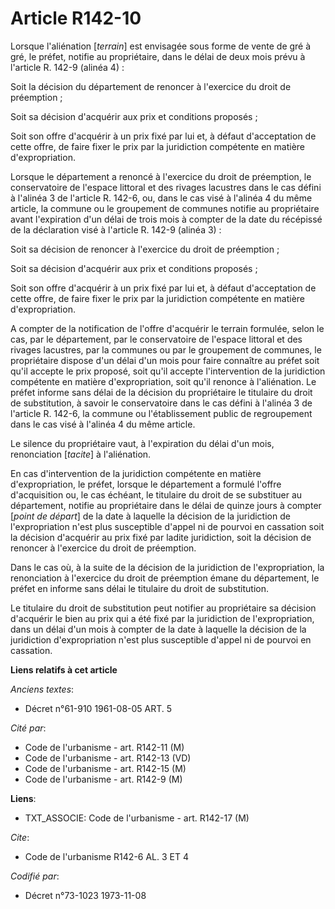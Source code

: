 # Article R142-10

Lorsque l'aliénation [*terrain*] est envisagée sous forme de vente de gré à gré, le préfet, notifie au propriétaire, dans le
délai de deux mois prévu à l'article R. 142-9 (alinéa 4) :

Soit la décision du département de renoncer à l'exercice du droit de préemption ;

Soit sa décision d'acquérir aux prix et conditions proposés ;

Soit son offre d'acquérir à un prix fixé par lui et, à défaut d'acceptation de cette offre, de faire fixer le prix par la
juridiction compétente en matière d'expropriation.

Lorsque le département a renoncé à l'exercice du droit de préemption, le conservatoire de l'espace littoral et des rivages
lacustres dans le cas défini à l'alinéa 3 de l'article R. 142-6, ou, dans le cas visé à l'alinéa 4 du même article, la
commune ou le groupement de communes notifie au propriétaire avant l'expiration d'un délai de trois mois à compter de la date
du récépissé de la déclaration visé à l'article R. 142-9 (alinéa 3) :

Soit sa décision de renoncer à l'exercice du droit de préemption ;

Soit sa décision d'acquérir aux prix et conditions proposés ;

Soit son offre d'acquérir à un prix fixé par lui et, à défaut d'acceptation de cette offre, de faire fixer le prix par la
juridiction compétente en matière d'expropriation.

A compter de la notification de l'offre d'acquérir le terrain formulée, selon le cas, par le département, par le
conservatoire de l'espace littoral et des rivages lacustres, par la communes ou par le groupement de communes, le
propriétaire dispose d'un délai d'un mois pour faire connaître au préfet soit qu'il accepte le prix proposé, soit qu'il
accepte l'intervention de la juridiction compétente en matière d'expropriation, soit qu'il renonce à l'aliénation. Le préfet
informe sans délai de la décision du propriétaire le titulaire du droit de substitution, à savoir le conservatoire dans le
cas défini à l'alinéa 3 de l'article R. 142-6, la commune ou l'établissement public de regroupement dans le cas visé à
l'alinéa 4 du même article.

Le silence du propriétaire vaut, à l'expiration du délai d'un mois, renonciation [*tacite*] à l'aliénation.

En cas d'intervention de la juridiction compétente en matière d'expropriation, le préfet, lorsque le département a formulé
l'offre d'acquisition ou, le cas échéant, le titulaire du droit de se substituer au département, notifie au propriétaire dans
le délai de quinze jours à compter [*point de départ*] de la date à laquelle la décision de la juridiction de l'expropriation
n'est plus susceptible d'appel ni de pourvoi en cassation soit la décision d'acquérir au prix fixé par ladite juridiction,
soit la décision de renoncer à l'exercice du droit de préemption.

Dans le cas où, à la suite de la décision de la juridiction de l'expropriation, la renonciation à l'exercice du droit de
préemption émane du département, le préfet en informe sans délai le titulaire du droit de substitution.

Le titulaire du droit de substitution peut notifier au propriétaire sa décision d'acquérir le bien au prix qui a été fixé par
la juridiction de l'expropriation, dans un délai d'un mois à compter de la date à laquelle la décision de la juridiction
d'expropriation n'est plus susceptible d'appel ni de pourvoi en cassation.

**Liens relatifs à cet article**

_Anciens textes_:

  - Décret n°61-910 1961-08-05 ART. 5

_Cité par_:

  - Code de l'urbanisme - art. R142-11 (M)
  - Code de l'urbanisme - art. R142-13 (VD)
  - Code de l'urbanisme - art. R142-15 (M)
  - Code de l'urbanisme - art. R142-9 (M)

**Liens**:

  - TXT_ASSOCIE: Code de l'urbanisme - art. R142-17 (M)

_Cite_:

  - Code de l'urbanisme R142-6 AL. 3 ET 4

_Codifié par_:

  - Décret n°73-1023 1973-11-08
